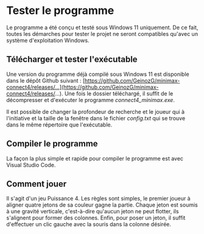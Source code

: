 # Tester le programme

Le programme a été conçu et testé sous Windows 11 uniquement. De ce fait, toutes les démarches pour tester le projet ne seront compatibles qu'avec un système d'exploitation Windows.

## Télécharger et tester l'exécutable

Une version du programme déjà compilé sous Windows 11 est disponible dans le dépôt Github suivant : [https://github.com/GeinozG/minimax-connect4/releases/...](https://github.com/GeinozG/minimax-connect4/releases/...). Une fois le dossier téléchargé, il suffit de le décompresser et d'exécuter le programme *connect4_minimax.exe*.

Il est possible de changer la profondeur de recherche et le joueur qui à l'initiative et la taille de la fenêtre dans le fichier *config.txt* qui se trouve dans le même répertoire que l'exécutable.

## Compiler le programme

La façon la plus simple et rapide pour compiler le programme est avec Visual Studio Code.

## Comment jouer

Il s'agit d'un jeu Puissance 4. Les règles sont simples, le premier joueur à aligner quatre jetons de sa couleur gagne la partie. Chaque jeton est soumis à une gravité verticale, c'est-à-dire qu'aucun jeton ne peut flotter, ils s'alignent pour former des colonnes. Enfin, pour poser un jeton, il suffit d'effectuer un clic gauche avec la souris dans la colonne désirée.